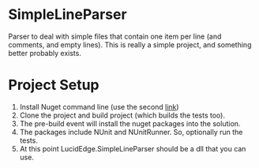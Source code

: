 SimpleLineParser
================

Parser to deal with simple files that contain one item per line (and comments, and empty lines).
This is really a simple project, and something better probably exists.

Project Setup
=============

1. Install Nuget command line (use the second [link][Nuget])
1. Clone the project and build project (which builds the tests too).
1. The pre-build event will install the nuget packages into the solution.
1. The packages include NUnit and NUnitRunner.  So, optionally run the tests.
1. At this point LucidEdge.SimpleLineParser should be a dll that you can use.

[Nuget]:http://nuget.codeplex.com/releases/view/58939 "Linke to Nuget command line"
